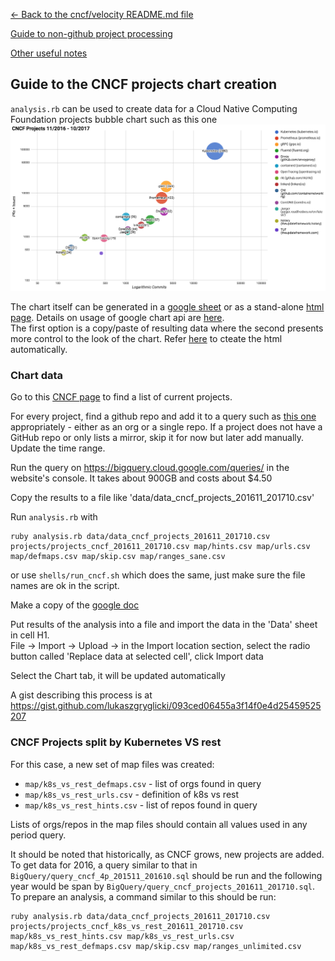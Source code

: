 [<- Back to the cncf/velocity README.md file](../README.md)

[Guide to non-github project processing](docs/non_github_repositories.md)

[Other useful notes](docs/other_notes.md)

## Guide to the CNCF projects chart creation

`analysis.rb` can be used to create data for a Cloud Native Computing Foundation projects bubble chart such as this one
![sample chart](./cncf_chart_example.png?raw=true "CNCF projects")

The chart itself can be generated in a [google sheet](https://docs.google.com/spreadsheets/d/1JzefTCtG0HsLYdvZ5j49wZ5B6Yt2S2l_t76H1Xpod2I) or as a stand-alone [html page](../charts/CNCF_bubble_chart_full_with_2016K8s.html). Details on usage of google chart api are [here](https://developers.google.com/chart/interactive/docs/gallery/bubblechart). <br />The first option is a copy/paste of resulting data where the second presents more control to the look of the chart. Refer [here](other_notes.md#auto-bubble) to cteate the html automatically.

### Chart data
Go to this [CNCF page](https://www.cncf.io/projects/) to find a list of current projects.

For every project, find a github repo and add it to a query such as [this one](../BigQuery/query_cncf_projects_201611_201710.sql) appropriately - either as an org or a single repo. If a project does not have a GitHub repo or only lists a mirror, skip it for now but later add manually. Update the time range.

Run the query on https://bigquery.cloud.google.com/queries/ in the website's console. It takes about 900GB and costs about $4.50

Copy the results to a file like 'data/data_cncf_projects_201611_201710.csv'

Run `analysis.rb` with
```
ruby analysis.rb data/data_cncf_projects_201611_201710.csv projects/projects_cncf_201611_201710.csv map/hints.csv map/urls.csv map/defmaps.csv map/skip.csv map/ranges_sane.csv
```
or use `shells/run_cncf.sh` which does the same, just make sure the file names are ok in the script.

Make a copy of the [google doc](https://docs.google.com/spreadsheets/d/1JzefTCtG0HsLYdvZ5j49wZ5B6Yt2S2l_t76H1Xpod2I)

Put results of the analysis into a file and import the data in the 'Data' sheet in cell H1. <br />
File -> Import -> Upload -> in the Import location section, select the radio button called 'Replace data at selected cell', click Import data

Select the Chart tab, it will be updated automatically

A gist describing this process is at https://gist.github.com/lukaszgryglicki/093ced06455a3f14f0e4d25459525207

### CNCF Projects split by Kubernetes VS rest
For this case, a new set of map files was created:
- `map/k8s_vs_rest_defmaps.csv` - list of orgs found in query
- `map/k8s_vs_rest_urls.csv` - definition of k8s vs rest
- `map/k8s_vs_rest_hints.csv` - list of repos found in query

Lists of orgs/repos in the map files should contain all values used in any period query.

It should be noted that historically, as CNCF grows, new projects are added. To get data for 2016, a query similar to that in `BigQuery/query_cncf_4p_201511_201610.sql` should be run and the following year would be span by `BigQuery/query_cncf_projects_201611_201710.sql`.
To prepare an analysis, a command similar to this should be run:
```
ruby analysis.rb data/data_cncf_projects_201611_201710.csv projects/projects_cncf_k8s_vs_rest_201611_201710.csv map/k8s_vs_rest_hints.csv map/k8s_vs_rest_urls.csv map/k8s_vs_rest_defmaps.csv map/skip.csv map/ranges_unlimited.csv
```
